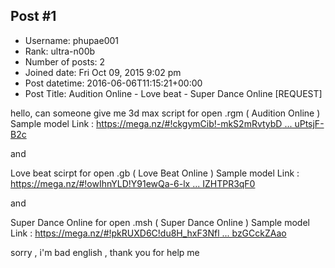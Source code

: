 ## Post #1
- Username: phupae001
- Rank: ultra-n00b
- Number of posts: 2
- Joined date: Fri Oct 09, 2015 9:02 pm
- Post datetime: 2016-06-06T11:15:21+00:00
- Post Title: Audition Online - Love beat - Super Dance Online [REQUEST]

hello, can someone give me 3d max script for open .rgm ( Audition Online )
Sample model Link : [https://mega.nz/#!ckgymCib!-mkS2mRvtybD ... uPtsjF-B2c](https://mega.nz/#!ckgymCib!-mkS2mRvtybDbJH21sVANTmrn_5xCoxwtuPtsjF-B2c)

and

Love beat scirpt for open .gb ( Love Beat Online )
Sample model Link : [https://mega.nz/#!owIhnYLD!Y91ewQa-6-lx ... IZHTPR3qF0](https://mega.nz/#!owIhnYLD!Y91ewQa-6-lx3mEKLKEDmEF8DUwo50NHmIZHTPR3qF0)

and

Super Dance Online for open .msh ( Super Dance Online )
Sample model Link : [https://mega.nz/#!pkRUXD6C!du8H_hxF3Nfl ... bzGCckZAao](https://mega.nz/#!pkRUXD6C!du8H_hxF3NflVSlyi8gkF9ZL764hmKk_rbzGCckZAao)

sorry , i'm bad english , thank you for help me
